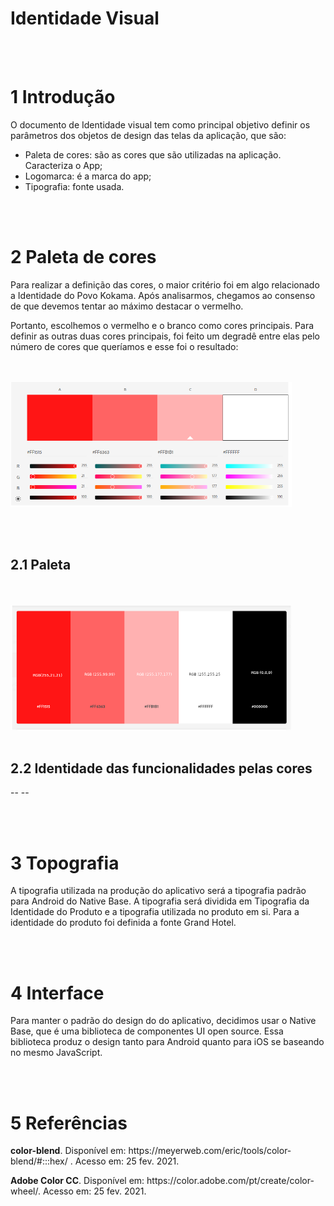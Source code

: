 # Identidade Visual
<br></br>

# 1 Introdução

<p> O documento de Identidade visual tem como principal objetivo definir os parâmetros dos objetos de design das telas da aplicação, que são:
<ul>
<li>Paleta de cores: são as cores que são utilizadas na aplicação. Caracteriza o App; </li>
<li>Logomarca: é a marca do app;</li>
<li>Tipografia: fonte usada.</li>
</ul>
</p>
<br></br>

# 2 Paleta de cores

<p>Para realizar  a definição das cores, o maior critério foi em algo relacionado a Identidade do Povo Kokama. Após analisarmos, chegamos ao consenso de que devemos tentar ao máximo destacar o vermelho.</p>

<p>Portanto, escolhemos o vermelho e o branco como cores principais. Para definir as outras duas cores principais, foi feito um degradê entre elas pelo número de cores que queríamos e esse foi o resultado:</p>
<br></br>
<img src="images\palette.png" alt="palette" width= 450 height=200>

<br></br>
## 2.1 Paleta 

<br></br>
<img src="images\gradient.png" alt="palette" width= 450 height=200>
<br></br>

## 2.2 Identidade das funcionalidades pelas cores
<p>-- --</p> 

<br></br>

# 3 Topografia

<p>A tipografia utilizada na produção do aplicativo será a tipografia padrão para Android do Native Base. A tipografia será dividida em Tipografia da Identidade do Produto e a tipografia utilizada no produto em si. Para a identidade do produto foi definida a fonte Grand Hotel.</p>
<br></br>

# 4 Interface

<p>Para manter o padrão do design do do aplicativo, decidimos usar o Native Base, que é uma biblioteca de componentes UI open source. Essa biblioteca produz o design tanto para Android quanto para iOS se baseando no mesmo JavaScript.</p>
<br></br>

# 5 Referências
<p><b>color-blend</b>. Disponível em: https://meyerweb.com/eric/tools/color-blend/#:::hex/ . Acesso em: 25 fev. 2021.</p>

<p><b>Adobe Color CC</b>. Disponível em: https://color.adobe.com/pt/create/color-wheel/. Acesso em: 25 fev. 2021.</p>